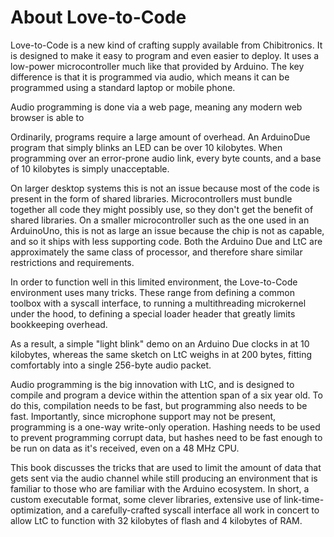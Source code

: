 # About Love-to-Code

Love-to-Code is a new kind of crafting supply available from Chibitronics.  It is designed to make it easy to program and even easier to deploy.  It uses a low-power microcontroller much like that provided by Arduino.  The key difference is that it is programmed via audio, which means it can be programmed using a standard laptop or mobile phone.

Audio programming is done via a web page, meaning any modern web browser is able to 

Ordinarily, programs require a large amount of overhead.  An ArduinoDue program that simply blinks an LED can be over 10 kilobytes.  When programming over an error-prone audio link, every byte counts, and a base of 10 kilobytes is simply unacceptable.

On larger desktop systems this is not an issue because most of the code is present in the form of shared libraries. Microcontrollers must bundle together all code they might possibly use, so they don't get the benefit of shared libraries.  On a smaller microcontroller such as the one used in an ArduinoUno, this is not as large an issue because the chip is not as capable, and so it ships with less supporting code.  Both the Arduino Due and LtC are approximately the same class of processor, and therefore share similar restrictions and requirements.

In order to function well in this limited environment, the Love-to-Code environment uses many tricks.  These range from defining a common toolbox with a syscall interface, to running a multithreading microkernel under the hood, to defining a special loader header that greatly limits bookkeeping overhead.

As a result, a simple "light blink" demo on an Arduino Due clocks in at 10 kilobytes, whereas the same sketch on LtC weighs in at 200 bytes, fitting comfortably into a single 256-byte audio packet.

Audio programming is the big innovation with LtC, and is designed to compile and program a device within the attention span of a six year old.  To do this, compilation needs to be fast, but programming also needs to be fast.  Importantly, since microphone support may not be present, programming is a one-way write-only operation.  Hashing needs to be used to prevent programming corrupt data, but hashes need to be fast enough to be run on data as it's received, even on a 48 MHz CPU.

This book discusses the tricks that are used to limit the amount of data that gets sent via the audio channel while still producing an environment that is familiar to those who are familiar with the Arduino ecosystem.  In short, a custom executable format, some clever libraries, extensive use of link-time-optimization, and a carefully-crafted syscall interface all work in concert to allow LtC to function with 32 kilobytes of flash and 4 kilobytes of RAM.

